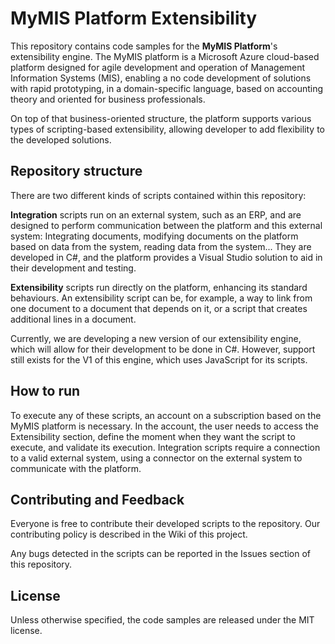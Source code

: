 # MyMIS Platform Extensibility
This repository contains code samples for the **MyMIS Platform**'s extensibility engine. The MyMIS platform is a Microsoft Azure cloud-based platform designed for agile development and operation of Management Information Systems (MIS), enabling a no code development of solutions with rapid prototyping, in a domain-specific language, based on accounting theory and oriented for business professionals.

On top of that business-oriented structure, the platform supports various types of scripting-based extensibility, allowing developer to add flexibility to the developed solutions.

## Repository structure
There are two different kinds of scripts contained within this repository:

**Integration** scripts run on an external system, such as an ERP, and are designed to perform communication between the platform and this external system: Integrating documents, modifying documents on the platform based on data from the system, reading data from the system... They are developed in C#, and the platform provides a Visual Studio solution to aid in their development and testing.

**Extensibility** scripts run directly on the platform, enhancing its standard behaviours. An extensibility script can be, for example, a way to link from one document to a document that depends on it, or a script that creates additional lines in a document.

Currently, we are developing a new version of our extensibility engine, which will allow for their development to be done in C#. However, support still exists for the V1 of this engine, which uses JavaScript for its scripts.

## How to run
To execute any of these scripts, an account on a subscription based on the MyMIS platform is necessary. In the account, the user needs to access the Extensibility section, define the moment when they want the script to execute, and validate its execution. Integration scripts require a connection to a valid external system, using a connector on the external system to communicate with the platform.

## Contributing and Feedback
Everyone is free to contribute their developed scripts to the repository. Our contributing policy is described in the Wiki of this project.

Any bugs detected in the scripts can be reported in the Issues section of this repository.

## License
Unless otherwise specified, the code samples are released under the MIT license.
